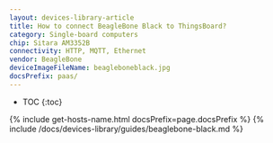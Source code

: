 ```yaml
---
layout: devices-library-article
title: How to connect BeagleBone Black to ThingsBoard?
category: Single-board computers
chip: Sitara AM3352B
connectivity: HTTP, MQTT, Ethernet
vendor: BeagleBone
deviceImageFileName: beagleboneblack.jpg
docsPrefix: paas/
---
```


* TOC
{:toc}

{% include get-hosts-name.html docsPrefix=page.docsPrefix %}
{% include /docs/devices-library/guides/beaglebone-black.md %}